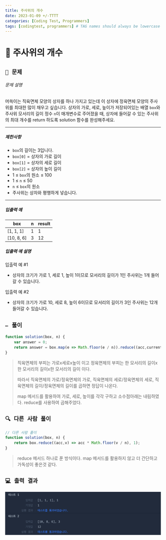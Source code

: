 ```yaml
---
title: 주사위의 개수
date: 2023-01-09 +/-TTTT
categories: [Coding Test, Programmers]
tags: [codingtest, programmers] # TAG names should always be lowercase
---
```


# 🔖 주사위의 개수

## `📌 문제`

###### 문제 설명

머쓱이는 직육면체 모양의 상자를 하나 가지고 있는데 이 상자에 정육면체 모양의 주사위를 최대한 많이 채우고 싶습니다. 상자의 가로, 세로, 높이가 저장되어있는 배열 `box`와 주사위 모서리의 길이 정수 `n`이 매개변수로 주어졌을 때, 상자에 들어갈 수 있는 주사위의 최대 개수를 return 하도록 solution 함수를 완성해주세요.

------

##### 제한사항

- `box`의 길이는 3입니다.
- `box[0]` = 상자의 가로 길이
- `box[1]` = 상자의 세로 길이
- `box[2]` = 상자의 높이 길이
- 1 ≤ `box`의 원소 ≤ 100
- 1 ≤ `n` ≤ 50
- `n` ≤ `box`의 원소
- 주사위는 상자와 평행하게 넣습니다.

------

##### 입출력 예

| box        | n    | result |
| ---------- | ---- | ------ |
| [1, 1, 1]  | 1    | 1      |
| [10, 8, 6] | 3    | 12     |

##### 입출력 예 설명

입출력 예 #1

- 상자의 크기가 가로 1, 세로 1, 높이 1이므로 모서리의 길이가 1인 주사위는 1개 들어갈 수 있습니다.

입출력 예 #2

- 상자의 크기가 가로 10, 세로 8, 높이 6이므로 모서리의 길이가 3인 주사위는 12개 들어갈 수 있습니다.



## `✏️ 풀이`

```javascript
function solution(box, n) {
    var answer = 0;
    return answer = box.map(e => Math.floor(e / n)).reduce((acc,current)=> acc * current, 1);
}
```

> 직육면체의 부피는 가로x세로x높이 이고 정육면체의 부피는 한 모서리의 길이x한 모서리의 길이x한 모서리의 길이 이다.
>
> 따라서 직육면체의 가로/정육면체의 가로, 직육면체의 세로/정육면체의 세로, 직육면체의 길이/정육면체의 길이를 곱하면 정답이 나온다.
>
> map 메서드를 활용하여 가로, 세로, 높이를 각각 구하고 소수점아래는 내림하였다. reduce를 사용하여 곱해주었다.



## `🔍 다른 사람 풀이`

```javascript
// 다른 사람 풀이
function solution(box, n) {
    return box.reduce((acc,v) => acc * Math.floor(v / n), 1);
}
```

> reduce 메서드 하나로 푼 방식이다. map 메서드를 활용하지 않고 더 간단하고 가독성이 좋은것 같다.



## `💻 출력 결과`

![image-20230109005436808](../../assets/img/postingImg/image-20230109005436808.png)